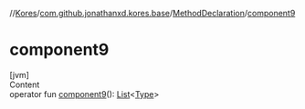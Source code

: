 //[Kores](../../index.md)/[com.github.jonathanxd.kores.base](../index.md)/[MethodDeclaration](index.md)/[component9](component9.md)



# component9  
[jvm]  
Content  
operator fun [component9](component9.md)(): [List](https://kotlinlang.org/api/latest/jvm/stdlib/kotlin.collections/-list/index.html)<[Type](https://docs.oracle.com/javase/8/docs/api/java/lang/reflect/Type.html)>  



